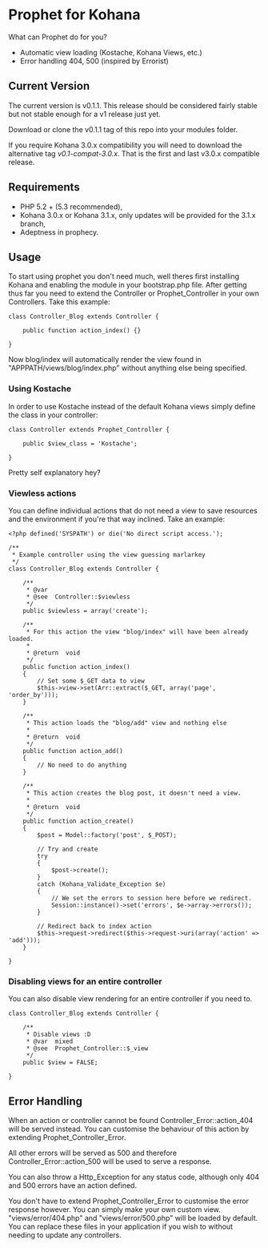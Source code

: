 # Prophet for Kohana

What can Prophet do for you?

*   Automatic view loading (Kostache, Kohana Views, etc.)
*   Error handling 404, 500 (inspired by Errorist)

## Current Version

The current version is v0.1.1. This release should be considered
fairly stable but not stable enough for a v1 release just yet.

Download or clone the v0.1.1 tag of this repo into your modules 
folder.

If you require Kohana 3.0.x compatibility you will need to
download the alternative tag *v0.1-compat-3.0.x*. That is the
first and last v3.0.x compatible release.

## Requirements
*   PHP 5.2 + (5.3 recommended),
*   Kohana 3.0.x or Kohana 3.1.x, only updates will be provided
    for the 3.1.x branch,
*   Adeptness in prophecy.

## Usage

To start using prophet you don't need much, well theres first
installing Kohana and enabling the module in your bootstrap.php 
file. After getting thus far you need to extend the 
Controller or Prophet_Controller in your own Controllers. Take 
this example:

    class Controller_Blog extends Controller {
        
        public function action_index() {}
        
    }

Now blog/index will automatically render the view found in 
"APPPATH/views/blog/index.php" without anything else being 
specified.

### Using Kostache

In order to use Kostache instead of the default Kohana views
simply define the class in your controller:

    class Controller extends Prophet_Controller {
        
        public $view_class = 'Kostache';
        
    }
    
Pretty self explanatory hey?

### Viewless actions

You can define individual actions that do not need a view to
save resources and the environment if you're that way
inclined. Take an example:

    <?php defined('SYSPATH') or die('No direct script access.');

    /**
     * Example controller using the view guessing marlarkey
     */
    class Controller_Blog extends Controller {

        /**
         * @var
         * @see  Controller::$viewless
         */
        public $viewless = array('create');

        /**
         * For this action the view "blog/index" will have been already loaded.
         *
         * @return  void
         */
        public function action_index()
        {
            // Set some $_GET data to view
            $this->view->set(Arr::extract($_GET, array('page', 'order_by')));
        }

        /**
         * This action loads the "blog/add" view and nothing else
         *
         * @return  void
         */
        public function action_add()
        {
            // No need to do anything
        }

        /**
         * This action creates the blog post, it doesn't need a view.
         *
         * @return  void
         */
        public function action_create()
        {
            $post = Model::factory('post', $_POST);

            // Try and create
            try
            {
                $post->create();
            }
            catch (Kohana_Validate_Exception $e)
            {
                // We set the errors to session here before we redirect.
                Session::instance()->set('errors', $e->array->errors());
            }

            // Redirect back to index action
            $this->request->redirect($this->request->uri(array('action' => 'add')));
        }

    }
    
### Disabling views for an entire controller

You can also disable view rendering for an entire controller if
you need to.

    class Controller_Blog extends Controller {
    
        /**
         * Disable views :D
         * @var  mixed
         * @see  Prophet_Controller::$_view
         */
        public $view = FALSE;
    
    }
    
## Error Handling

When an action or controller cannot be found
Controller_Error::action_404 will be served instead. You can
customise the behaviour of this action by extending
Prophet_Controller_Error.

All other errors will be served as 500 and therefore
Controller_Error::action_500 will be used to serve a response.

You can also throw a Http_Exception for any status code,
although only 404 and 500 errors have an action defined.

You don't have to extend Prophet_Controller_Error to customise
the error response however. You can simply make your own custom
view. "views/error/404.php" and "views/error/500.php" will
be loaded by default. You can replace these files in your
application if you wish to without needing to update any
controllers.
